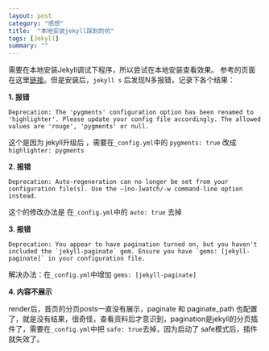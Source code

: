 ```yaml
---
layout: post
category: "感想"
title:  "本地安装jekyll踩到的坑"
tags: [Jekyll]
summary: ""
---
```


需要在本地安装Jekyll调试下程序，所以尝试在本地安装查看效果。
参考的页面在这里[链接](http://www.cnblogs.com/kaiye/archive/2013/04/24/3039345.html)。但是安装后，`jekyll s` 后发现N多报错，记录下各个结果：

**1. 报错**

```
Deprecation: The 'pygments' configuration option has been renamed to 'highlighter'. Please update your config file accordingly. The allowed values are 'rouge', 'pygments' or null.
```
这个是因为 jekyll升级后 ，需要在`_config.yml`中的 `pygments: true` 改成 ` highlighter: pygments`

**2. 报错**

```
Deprecation: Auto-regeneration can no longer be set from your configuration file(s). Use the –[no-]watch/-w command-line option instead.
```
这个的修改办法是 在`_config.yml`中的 `auto: true` 去掉


**3. 报错**

```
Deprecation: You appear to have pagination turned on, but you haven't included the `jekyll-paginate` gem. Ensure you have `gems: [jekyll-paginate]` in your configuration file. 
```
解决办法：在`_config.yml`中增加 `gems: [jekyll-paginate]`

**4. 内容不展示**

render后，首页的分页posts一直没有展示，paginate 和 paginate_path 也配置了，就是没有结果，很奇怪，查看资料后才意识到，pagination是jekyll的分页插件了，需要在`_config.yml`中把 `safe: true`去掉，因为启动了 safe模式后，插件就失效了。

 

 
	
 
